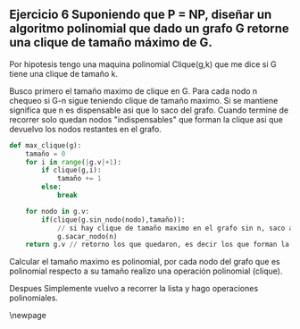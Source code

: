 ## Ejercicio 6 Suponiendo que P = NP, diseñar un algoritmo polinomial que dado un grafo G retorne una clique de tamaño máximo de G.

Por hipotesis tengo una maquina polinomial Clique(g,k) que me dice si G tiene una clique de tamaño k.

Busco primero el tamaño maximo de clique en G.
Para cada nodo n chequeo si G-n sigue teniendo clique de tamaño maximo. Si se mantiene significa que
n es dispensable asi que lo saco del grafo. Cuando termine de recorrer solo quedan nodos "indispensables"
que forman la clique asi que devuelvo los nodos restantes en el grafo.

```py
def max_clique(g):
    tamaño = 0
    for i in range(|g.v|+1):
        if clique(g,i):
            tamaño += 1
        else:
            break

    for nodo in g.v:
        if(clique(g.sin_nodo(nodo),tamaño)):
            // si hay clique de tamaño maximo en el grafo sin n, saco a n
            g.sacar_nodo(n)
    return g.v // retorno los que quedaron, es decir los que forman la clique
```

Calcular el tamaño maximo es polinomial, por cada nodo del grafo que es polinomial respecto a su tamaño realizo una
operación polinomial (clique).

Despues Simplemente vuelvo a recorrer la lista y hago operaciones polinomiales.

\newpage